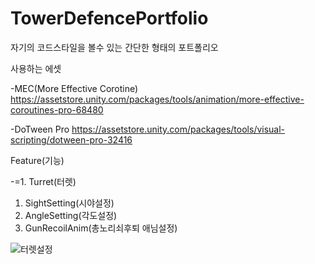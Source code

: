 # TowerDefencePortfolio
자기의 코드스타일을 볼수 있는 간단한 형태의 포트폴리오

사용하는 에셋

-MEC(More Effective Corotine) 
https://assetstore.unity.com/packages/tools/animation/more-effective-coroutines-pro-68480

-DoTween Pro 
https://assetstore.unity.com/packages/tools/visual-scripting/dotween-pro-32416


Feature(기능)

-=1. Turret(터렛)
1. SightSetting(시야설정)
2. AngleSetting(각도설정)
3. GunRecoilAnim(총노리쇠후퇴 애님설정)

![터렛설정](https://user-images.githubusercontent.com/44671731/195511325-dca1621c-d146-4c37-899b-f0974833ed06.gif)
